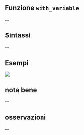 ## Funzione `with_variable`

--

## Sintassi

--

## Esempi

<img src="/img/variabili/with_variable/with_variable1.png">

## nota bene

--

## osservazioni

--
